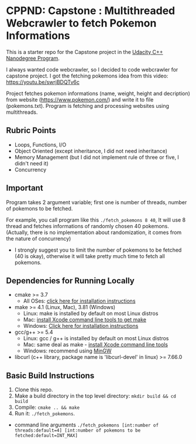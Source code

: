 # CPPND: Capstone : Multithreaded Webcrawler to fetch Pokemon Informations

This is a starter repo for the Capstone project in the [Udacity C++ Nanodegree Program](https://www.udacity.com/course/c-plus-plus-nanodegree--nd213).

I always wanted code webcrawler, so I decided to code webcrawler for capstone project. I got the fetching pokemons idea from this video:
https://youtu.be/swrjBDQTv6c

Project fetches pokemon informations (name, weight, height and decription) from website (https://www.pokemon.com/) and write it to file (pokemons.txt). Program is fetching and processing websites using multithreads.

## Rubric Points

- Loops, Functions, I/O
- Object Oriented (except inheritance, I did not need inheritance)
- Memory Management (but I did not implement rule of three or five, I didn't need it)
- Concurrency

## Important

Program takes 2 argument variable; first one is number of threads, number of pokemons to be fetched.

For example, you call program like this `./fetch_pokemons 8 40`, It will use 8 thread and fetches informations of randomly chosen 40 pokemons. (Actually, there is no implementation about randomization, it comes from the nature of concurrency)

 - I strongly suggest you to limit the number of pokemons to be fetched (40 is okay), otherwise it will take pretty much time to fetch all pokemons.

## Dependencies for Running Locally
* cmake >= 3.7
  * All OSes: [click here for installation instructions](https://cmake.org/install/)
* make >= 4.1 (Linux, Mac), 3.81 (Windows)
  * Linux: make is installed by default on most Linux distros
  * Mac: [install Xcode command line tools to get make](https://developer.apple.com/xcode/features/)
  * Windows: [Click here for installation instructions](http://gnuwin32.sourceforge.net/packages/make.htm)
* gcc/g++ >= 5.4
  * Linux: gcc / g++ is installed by default on most Linux distros
  * Mac: same deal as make - [install Xcode command line tools](https://developer.apple.com/xcode/features/)
  * Windows: recommend using [MinGW](http://www.mingw.org/)
* libcurl (c++ library, package name is 'libcurl-devel' in linux) >= 7.66.0

## Basic Build Instructions

1. Clone this repo.
2. Make a build directory in the top level directory: `mkdir build && cd build`
3. Compile: `cmake .. && make`
4. Run it: `./fetch_pokemons`.
  - command line arguments `./fetch_pokemons [int:number of threads:default=4] [int:number of pokemons to be fetched:default=INT_MAX]`